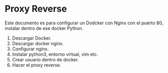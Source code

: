 # Proxy Reverse 
Este documento es para configurar un Dodcker con Nginx con el puerto 80, instalar dentro de ese docker Python.

1. Descargar Docker.
2. Descargar docker nginx.
3. Configurar nginx.
4. Instalar python3, entorno virtual, vim etc.
5. Crear usuario dentro de docker.
6. Hacer el proxy reverse.
